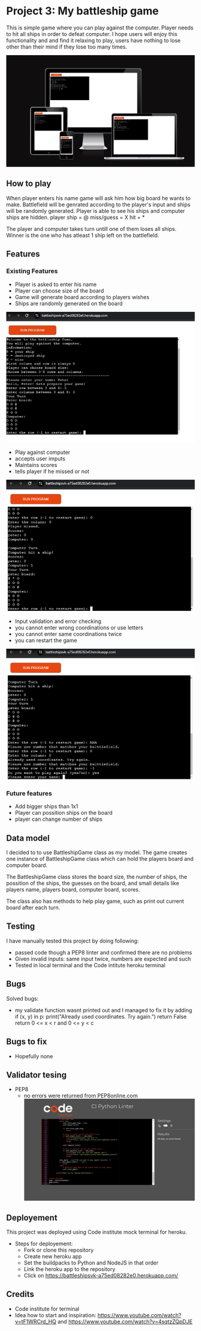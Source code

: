 # Project 3: My battleship game

This is simple game where you can play against the computer. Player needs to hit all ships in order to defeat computer.
I hope users will enjoy this functionality and and find it relaxing to play, users have nothing to lose other than their mind if they lose too many times.

![Responsice Mockup](https://github.com/PeterSvk1/Project-3/blob/main/views/ui.jpg)

## How to play
When player enters his name game will ask him how big board he wants to make.
Battlefield will be genrated according to the player's input and ships will be randomly generated.
Player is able to see his ships and computer ships are hidden.
player ship = @
miss/guess = X
hit = *

The player and computer takes turn untill one of them loses all ships.
Winner is the one who has atleast 1 ship left on the battlefield.

## Features 
### Existing Features

- Player is asked to enter his name
- Player can choose size of the board
- Game will generate board according to players wishes
- Ships are randomly generated on the board

![Responsice Mockup](https://github.com/PeterSvk1/Project-3/blob/main/views/start.jpg)

- Play against computer
- accepts user imputs
- Maintains scores
- tells player if he missed or not

![Responsice Mockup](https://github.com/PeterSvk1/Project-3/blob/main/views/score.jpg)

- Input validation and error checking
- you cannot enter wrong coordinations or use letters
- you cannot enter same coordinations twice
- you can restart the game

![Responsice Mockup](https://github.com/PeterSvk1/Project-3/blob/main/views/inputs.jpg)

### Future features
- Add bigger ships than 1x1
- Player can possition ships on the board
- player can change number of ships

## Data model
I decided to to use BattleshipGame class as my model. The game creates one instance of BattleshipGame class which can hold the players board
and computer board.

The BattleshipGame class stores the board size, the number of ships, the possition of the ships, the guesses on the board, and small details
like players name, players board, computer board, scores.

The class also has methods to help play game, such as print out current board after each turn.

## Testing
I have manually tested this project by doing following:
- passed code though a PEP8 linter and confirmed there are no problems
- Given invalid inputs: same input twice, numbers are expected and such
- Tested in local terminal and the Code intitute heroku terminal

## Bugs
Solved bugs:
- my validate function wasnt printed out and I managed to fix it by adding
        if (x, y) in p:
            print("Already used coordinates. Try again.")
            return False
        return 0 <= x < r and 0 <= y < c

## Bugs to fix
- Hopefully none

## Validator tesing
- PEP8 
     - no errors were returned from PEP8online.com
![Responsice Mockup](https://github.com/PeterSvk1/Project-3/blob/main/views/pep8.jpg)

## Deployement
This project was deployed  using Code institute mock terminal for heroku.
  - Steps for deployement:
    - Fork or clone this repository
    - Create new heroku app
    - Set the buildpacks to Python and NodeJS in that order
    - Link the heroku app to the repository
    - Click on https://battleshipsvk-a75ed08282e0.herokuapp.com/

## Credits
- Code institute for terminal
- Idea how to start and inspiration: https://www.youtube.com/watch?v=tF1WRCrd_HQ  and https://www.youtube.com/watch?v=4sqtzZQpDJE